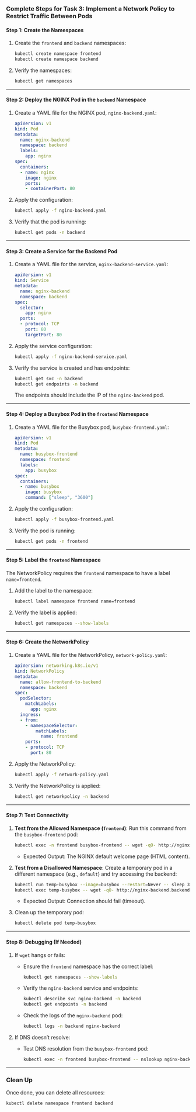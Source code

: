 ### **Complete Steps for Task 3: Implement a Network Policy to Restrict Traffic Between Pods**

#### **Step 1: Create the Namespaces**

1. Create the `frontend` and `backend` namespaces:
   ```bash
   kubectl create namespace frontend
   kubectl create namespace backend
   ```

2. Verify the namespaces:
   ```bash
   kubectl get namespaces
   ```

---

#### **Step 2: Deploy the NGINX Pod in the `backend` Namespace**

1. Create a YAML file for the NGINX pod, `nginx-backend.yaml`:
   ```yaml
   apiVersion: v1
   kind: Pod
   metadata:
     name: nginx-backend
     namespace: backend
     labels:
       app: nginx
   spec:
     containers:
     - name: nginx
       image: nginx
       ports:
       - containerPort: 80
   ```

2. Apply the configuration:
   ```bash
   kubectl apply -f nginx-backend.yaml
   ```

3. Verify that the pod is running:
   ```bash
   kubectl get pods -n backend
   ```

---

#### **Step 3: Create a Service for the Backend Pod**

1. Create a YAML file for the service, `nginx-backend-service.yaml`:
   ```yaml
   apiVersion: v1
   kind: Service
   metadata:
     name: nginx-backend
     namespace: backend
   spec:
     selector:
       app: nginx
     ports:
     - protocol: TCP
       port: 80
       targetPort: 80
   ```

2. Apply the service configuration:
   ```bash
   kubectl apply -f nginx-backend-service.yaml
   ```

3. Verify the service is created and has endpoints:
   ```bash
   kubectl get svc -n backend
   kubectl get endpoints -n backend
   ```

   The endpoints should include the IP of the `nginx-backend` pod.

---

#### **Step 4: Deploy a Busybox Pod in the `frontend` Namespace**

1. Create a YAML file for the Busybox pod, `busybox-frontend.yaml`:
   ```yaml
   apiVersion: v1
   kind: Pod
   metadata:
     name: busybox-frontend
     namespace: frontend
     labels:
       app: busybox
   spec:
     containers:
     - name: busybox
       image: busybox
       command: ["sleep", "3600"]
   ```

2. Apply the configuration:
   ```bash
   kubectl apply -f busybox-frontend.yaml
   ```

3. Verify the pod is running:
   ```bash
   kubectl get pods -n frontend
   ```

---

#### **Step 5: Label the `frontend` Namespace**

The NetworkPolicy requires the `frontend` namespace to have a label `name=frontend`.

1. Add the label to the namespace:
   ```bash
   kubectl label namespace frontend name=frontend
   ```

2. Verify the label is applied:
   ```bash
   kubectl get namespaces --show-labels
   ```

---

#### **Step 6: Create the NetworkPolicy**

1. Create a YAML file for the NetworkPolicy, `network-policy.yaml`:
   ```yaml
   apiVersion: networking.k8s.io/v1
   kind: NetworkPolicy
   metadata:
     name: allow-frontend-to-backend
     namespace: backend
   spec:
     podSelector:
       matchLabels:
         app: nginx
     ingress:
     - from:
       - namespaceSelector:
           matchLabels:
             name: frontend
       ports:
       - protocol: TCP
         port: 80
   ```

2. Apply the NetworkPolicy:
   ```bash
   kubectl apply -f network-policy.yaml
   ```

3. Verify the NetworkPolicy is applied:
   ```bash
   kubectl get networkpolicy -n backend
   ```

---

#### **Step 7: Test Connectivity**

1. **Test from the Allowed Namespace (`frontend`)**:
   Run this command from the `busybox-frontend` pod:
   ```bash
   kubectl exec -n frontend busybox-frontend -- wget -qO- http://nginx-backend.backend.svc.cluster.local
   ```
   - Expected Output: The NGINX default welcome page (HTML content).

2. **Test from a Disallowed Namespace**:
   Create a temporary pod in a different namespace (e.g., `default`) and try accessing the backend:
   ```bash
   kubectl run temp-busybox --image=busybox --restart=Never -- sleep 3600
   kubectl exec temp-busybox -- wget -qO- http://nginx-backend.backend.svc.cluster.local
   ```
   - Expected Output: Connection should fail (timeout).

3. Clean up the temporary pod:
   ```bash
   kubectl delete pod temp-busybox
   ```

---

#### **Step 8: Debugging (If Needed)**

1. If `wget` hangs or fails:
   - Ensure the `frontend` namespace has the correct label:
     ```bash
     kubectl get namespaces --show-labels
     ```
   - Verify the `nginx-backend` service and endpoints:
     ```bash
     kubectl describe svc nginx-backend -n backend
     kubectl get endpoints -n backend
     ```
   - Check the logs of the `nginx-backend` pod:
     ```bash
     kubectl logs -n backend nginx-backend
     ```

2. If DNS doesn’t resolve:
   - Test DNS resolution from the `busybox-frontend` pod:
     ```bash
     kubectl exec -n frontend busybox-frontend -- nslookup nginx-backend.backend.svc.cluster.local
     ```

---

### **Clean Up**

Once done, you can delete all resources:
```bash
kubectl delete namespace frontend backend
```
